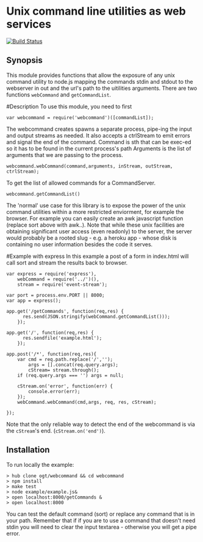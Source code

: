 Unix command line utilities as web services
==
[![Build Status](https://travis-ci.org/ogt/webcommand.png)](https://travis-ci.org/ogt/webcommand)

## Synopsis

This module provides functions that allow the exposure of any unix command utility to node.js mapping the commands stdin and stdout to the webserver in out and the url's path to the uitilities arguments.
There are two functions  `webCommand` and `getCommandList`. 

#Description
To use this module, you need to first
```
var webcommand = require('webcommand')([commandList]);
```

The webcommand creates spawns a separate process, pipe-ing the input and output  streams as needed. It also accepts 
a ctrlStream to emit errors and signal the end of the command.
Command is sth that can be exec-ed so it has to be found in the current process's path
Arguments is the list of arguments that we are passing to the process.
```
webcommand.webCommand(command,arguments, inStream, outStream, ctrlStream);
```

To get the list of allowed commands for a CommandServer.
```
webcommand.getCommandList()
```
The 'normal' use case for this library is to expose the power of the unix command utilities within a more restricted enviorment, for example the browser. For example you can easily create an awk javascript function (replace sort above with awk..). Note that while these unix facilities are obtaining significant user access (even readonly) to the server, the server would probably be a rooted slug - e.g. a heroku app - whose disk is containing no user information besides the code it serves.

#Example with express
In this example a post of a form in index.html will call sort and stream the results back to browser.

```
var express = require('express'),
    webCommand = require('../')(),
    stream = require('event-stream');

var port = process.env.PORT || 8000;
var app = express();

app.get('/getCommands', function(req,res) {
      res.send(JSON.stringify(webCommand.getCommandList()));
    });

app.get('/', function(req,res) {
      res.sendfile('example.html');
    });

app.post('/*', function(req,res){
    var cmd = req.path.replace('/','');
        args = [].concat(req.query.args);
        cStream= stream.through();
    if (req.query.args === '') args = null;

    cStream.on('error', function(err) {
        console.error(err);
    });
    webCommand.webCommand(cmd,args, req, res, cStream);

});
```
Note that the only reliable way to detect the end of the webcommand is via the `cStream`'s end. (`cStream.on('end')`). 
## Installation 

To run locally the example:

    > hub clone ogt/webcommand && cd webcommand
    > npm install
    > make test
    > node example/example.js&
    > open localhost:8000/getCommands &
    > open localhost:8000 

You can test the default command (sort) or replace any command that is in your path. Remember that if if you are to use a command that doesn't need stdin you will need to clear the input textarea - otherwise you will get a pipe error.

